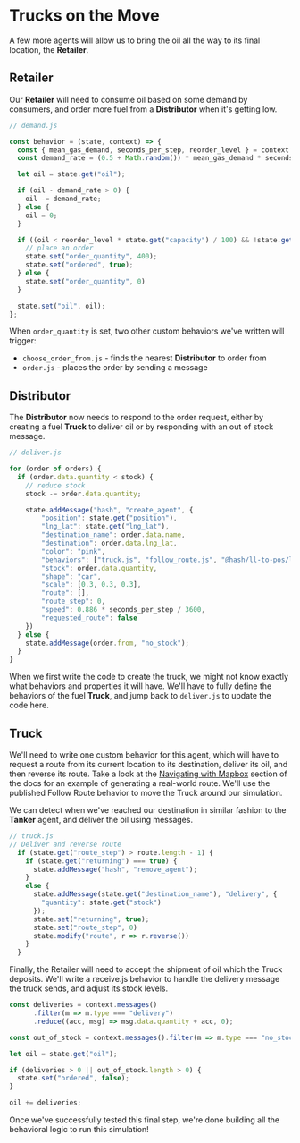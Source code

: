 # Trucks on the Move

A few more agents will allow us to bring the oil all the way to its final location, the **Retailer**.

## Retailer

Our **Retailer** will need to consume oil based on some demand by consumers, and order more fuel from a **Distributor** when it's getting low.

```javascript
// demand.js

const behavior = (state, context) => {
  const { mean_gas_demand, seconds_per_step, reorder_level } = context.globals();
  const demand_rate = (0.5 + Math.random()) * mean_gas_demand * seconds_per_step;

  let oil = state.get("oil");

  if (oil - demand_rate > 0) {
    oil -= demand_rate;
  } else {
    oil = 0;
  }

  if ((oil < reorder_level * state.get("capacity") / 100) && !state.get("ordered")) {
    // place an order
    state.set("order_quantity", 400);
    state.set("ordered", true);
  } else {
    state.set("order_quantity", 0)
  }

  state.set("oil", oil);
};
```


When `order_quantity` is set, two other custom behaviors we've written will trigger:

* `choose_order_from.js` - finds the nearest **Distributor** to order from
* `order.js` -  places the order by sending a message

## Distributor

The **Distributor** now needs to respond to the order request, either by creating a fuel **Truck** to deliver oil or by responding with an out of stock message.

```javascript
// deliver.js

for (order of orders) {
  if (order.data.quantity < stock) {
    // reduce stock
    stock -= order.data.quantity;

    state.addMessage("hash", "create_agent", {
        "position": state.get("position"),
        "lng_lat": state.get("lng_lat"),
        "destination_name": order.data.name,
        "destination": order.data.lng_lat,
        "color": "pink",
        "behaviors": ["truck.js", "follow_route.js", "@hash/ll-to-pos/ll_to_pos.js"],
        "stock": order.data.quantity,
        "shape": "car",
        "scale": [0.3, 0.3, 0.3],
        "route": [],
        "route_step": 0,
        "speed": 0.886 * seconds_per_step / 3600,
        "requested_route": false
    })
  } else {
    state.addMessage(order.from, "no_stock");
  }
}
```


When we first write the code to create the truck, we might not know exactly what behaviors and properties it will have. We'll have to fully define the behaviors of the fuel **Truck**, and jump back to `deliver.js` to update the code here.

## Truck

We'll need to write one custom behavior for this agent, which will have to request a route from its current location to its destination, deliver its oil, and then reverse its route. Take a look at the [Navigating with Mapbox](/docs/simulation/creating-simulations/agent-messages/built-in-message-handlers#navigation-with-mapbox) section of the docs for an example of generating a real-world route. We'll use the published Follow Route behavior to move the Truck around our simulation.

We can detect when we've reached our destination in similar fashion to the **Tanker** agent, and deliver the oil using messages.

```javascript
// truck.js
// Deliver and reverse route
  if (state.get("route_step") > route.length - 1) {
    if (state.get("returning") === true) {
      state.addMessage("hash", "remove_agent");
    }
    else {
      state.addMessage(state.get("destination_name"), "delivery", {
        "quantity": state.get("stock")
      });
      state.set("returning", true);
      state.set("route_step", 0)
      state.modify("route", r => r.reverse())
    }
  }
```


Finally, the Retailer will need to accept the shipment of oil which the Truck deposits. We'll write a receive.js behavior to handle the delivery message the truck sends, and adjust its stock levels.

```javascript
const deliveries = context.messages()
      .filter(m => m.type === "delivery")
      .reduce((acc, msg) => msg.data.quantity + acc, 0);

const out_of_stock = context.messages().filter(m => m.type === "no_stock");

let oil = state.get("oil");

if (deliveries > 0 || out_of_stock.length > 0) {
  state.set("ordered", false);
}

oil += deliveries;
```

Once we've successfully tested this final step, we're done building all the behavioral logic to run this simulation!

